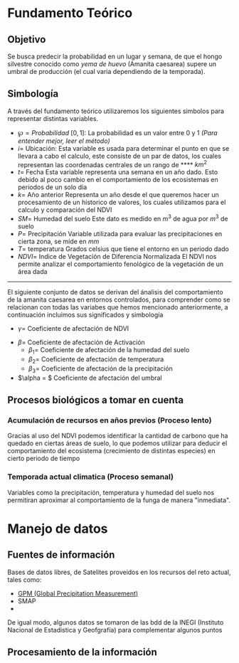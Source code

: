 # Fundamento Teórico
## Objetivo
Se busca predecir la probabilidad en un lugar y semana, de que el hongo silvestre conocido como _yema de huevo_ (Amanita caesarea) supere un umbral de producción (el cual varia dependiendo de la temporada).
## Simbología
A través del fundamento teórico utilizaremos los siguientes simbolos para representar distintas variables.


- $\wp = Probabilidad \ [0,1]$:
    La probabilidad es un valor entre 0 y 1 _(Para entender mejor, leer el método)_
- $i =$ Ubicación:
    Esta variable es usada para determinar el punto en que se llevara a cabo el calculo, este consiste de un par de datos, los cuales representan las coordenadas centrales de un rango de **** $km^2$
- $t =$ Fecha
    Esta variable representa una semana en un año dado. Esto debido al poco cambio en el comportamiento de los ecosistemas en periodos de un solo día
- $k =$ Año anterior
    Representa un año desde el que queremos hacer un procesamiento de un historico de valores, los cuales utilizamos para el calculo y comparación del NDVI
- $SM =$ Humedad del  suelo
    Este dato es medido en $m^3$ de agua por $m^3$ de suelo
- $P =$ Precipitación
    Variable utilizada para evaluar las precipitaciones en cierta zona, se mide en $mm$
- $T =$ temperatura
    Grados celsius que tiene el entorno en un periodo dado 
- $NDVI =$ Indice de Vegetación de Diferencia Normalizada
    El NDVI nos permite analizar el comportamiento fenológico de la vegetación de un área dada
---
El siguiente conjunto de datos se derivan del ánalisis del comportamiento de la amanita caesarea en entornos controlados, para comprender como se relacionan con todas las variabes que hemos mencionado anteriormente, a continuación incluimos sus significados y simbología 
- $\gamma =$ Coeficiente de afectación de NDVI
<!--Esta variable es el resultado de identificar como -->
- $\beta =$ Coeficiente de afectación de Activación
    - $\beta_1 =$ Coeficiente de afectación de la humedad del suelo
    - $\beta_2 =$ Coeficiente de afectación de temperatura
    - $\beta_3 =$ Coeficiente de afectación de la precipitación
- $\alpha = $ Coeficiente de afectación del umbral

## Procesos biológicos a tomar en cuenta
### Acumulación de recursos en años previos (Proceso lento)
Gracias al uso del NDVI podemos identificar la cantidad de carbono que ha quedado en ciertas áreas de suelo, lo que podemos utilizar para deducir el comportamiento del ecosistema (crecimiento de distintas especies) en cierto periodo de tiempo

<!-- $R_{i,t}$ -->
### Temporada actual climatica (Proceso semanal)
Variables como la precipitación, temperatura y humedad del suelo nos permitiran aproximar al comportamiento de la funga de manera "inmediata".

# Manejo de datos
## Fuentes de información
Bases de datos libres, de Satelites proveidos en los recursos del reto actual, tales como:
- [GPM (Global Precipitation Measurement)](https://gpm.nasa.gov/)
- SMAP
-
De igual modo, algunos datos se tomaron de las bdd de la INEGI (Instituto Nacional de Estadistica y Geofgrafía) para complementar algunos puntos 
## Procesamiento de la información
